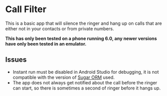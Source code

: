 # Call Filter

This is a basic app that will silence the ringer and hang up on calls that are either not in your contacts or from private numbers.

**This has only been tested on a phone running 6.0, any newer versions have only been tested in an emulator.**


## Issues

 * Instant run must be disabled in Android Studio for debugging, it is not compatible with the version of [Sugar ORM](https://github.com/chennaione/sugar) used.
 * The app does not always get notified about the call before the ringer can start, so there is sometimes a second of ringer before it hangs up.
